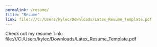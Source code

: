 ```yaml
---
permalink: /resume/
title: "Resume"
link: file:///C:/Users/kylec/Downloads/Latex_Resume_Template.pdf
---
```

Check out my resume `link: file:///C:/Users/kylec/Downloads/Latex_Resume_Template.pdf

